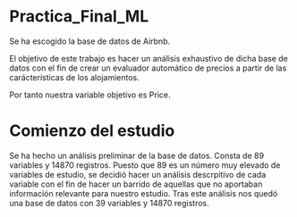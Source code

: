 # Practica_Final_ML

Se ha escogido la base de datos de Airbnb.

El objetivo de este trabajo es hacer un análisis exhaustivo de dicha base de datos con el fin de crear un evaluador automático de precios a partir de las carácterísticas de los alojamientos. 

Por tanto nuestra variable objetivo es Price. 

# Comienzo del estudio
Se ha hecho un análisis preliminar de la base de datos. Consta de 89 variables y 14870 registros. Puesto que 89 es un número muy elevado de variables de estudio, se decidió hacer un análisis descrpitivo de cada variable con el fin de hacer un barrido de aquellas que no aportaban información relevante para nuestro estudio. Tras este análisis nos quedó una base de datos con 39 variables y 14870 registros. 



